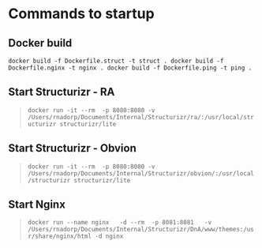 # Commands to startup
## Docker build
`
docker build -f Dockerfile.struct -t struct .
docker build -f Dockerfile.nginx -t nginx .
docker build -f Dockerfile.ping -t ping .
`
## Start Structurizr - RA
>`
docker run -it --rm  -p 8080:8080 -v /Users/rnadorp/Documents/Internal/Structurizr/ra/:/usr/local/structurizr structurizr/lite
`
## Start Structurizr - Obvion
>`
docker run -it --rm  -p 8080:8080 -v /Users/rnadorp/Documents/Internal/Structurizr/obvion/:/usr/local/structurizr structurizr/lite
`

## Start Nginx
> `
docker run --name nginx   -d --rm  -p 8081:8081   -v  /Users/rnadorp/Documents/Internal/Structurizr/DnA/www/themes:/usr/share/nginx/html -d nginx
`

